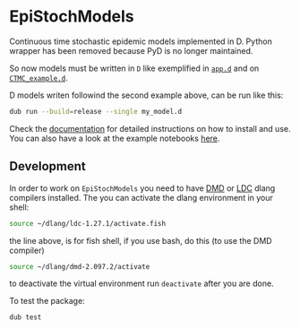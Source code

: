 # EpiStochModels
Continuous time stochastic epidemic models implemented in D. Python wrapper has been removed because PyD is no longer maintained.

So now models must be written in `D` like exemplified in [`app.d`](source/app.d) and on [`CTMC_example.d`](docs/notebooks/CTMC_example.d).  

D models writen followind the second example above, can be run like this:

```bash
dub run --build=release --single my_model.d
```

Check the [documentation](https://epistochmodels.readthedocs.io/en/latest/) for detailed instructions on how to install and use. You can also have a look at the example notebooks [here](docs/notebooks).


## Development

In order to work on `EpiStochModels` you need to have [DMD](https://dlang.org/download.html#dmd) or [LDC](https://github.com/ldc-developers/ldc#installation) dlang compilers installed. The you can activate the dlang environment in your shell:

```bash
source ~/dlang/ldc-1.27.1/activate.fish
```
the line above, is for fish shell, if you use bash, do this (to use the DMD compiler)

```bash
source ~/dlang/dmd-2.097.2/activate 
```

to deactivate the virtual environment run `deactivate` after you are done.

To test the package:

```bash
dub test
```

